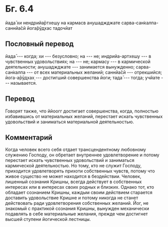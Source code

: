# Бг. 6.4

йада̄ хи нендрийа̄ртхешу на кармасв анушаджджате сарва-сан̇калпа-саннйа̄сӣ
йога̄рӯд̣хас тадочйат

## Пословный перевод

йада̄ --- когда; хи --- безусловно; на --- не; индрийа-артхешу --- в
чувственных удовольствиях; на --- не; кармасу --- в кармической
деятельности; анушаджджате --- занимается вынужденно; сарва-сан̇калпа ---
от всех материальных желаний; саннйа̄сӣ --- отрекшийся; йога-а̄рӯд̣хах̣ ---
достигший совершенства йоги; тада̄ --- тогда; учйате --- называется.

## Перевод

Говорят также, что ййоогг достигает совершенства, когда, полностью
избавившись от материальных желаний, перестает искать чувственных
удовольствий и заниматься материальной деятельностью.

## Комментарий

Когда человек всего себя отдает трансцендентному любовному служению
Господу, он обретает внутреннее удовлетворение и потому перестает искать
чувственных удовольствий и заниматься кармической деятельностью. Но
тому, кто не служит Господу, приходится удовлетворять прихоти
собственных чувств, потому что живое существо не может находится в
бездействии. Человек, лишенный сознания Кришны, всегда действует в
собственных интересах или в интересах своих родных и близких. Однако
тот, кто обладает сознанием Кришны, каждым своим действием старается
доставить удовольствие Кришне и потому никогда не станет действовать
ради удовлетворения собственных желаний. Йог, не знакомый с практикой
сознания Кришны, вынужден механически подавлять в себе материальные
желания, прежде чем достигнет высшей ступени йогической лестницы.

